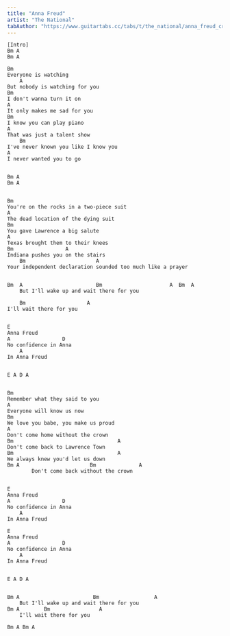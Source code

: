 ```yaml
---
title: "Anna Freud"
artist: "The National"
tabAuthor: "https://www.guitartabs.cc/tabs/t/the_national/anna_freud_crd.html"
---
```


    [Intro]
    Bm A
    Bm A

    Bm                                                               
    Everyone is watching
        A                                                           
    But nobody is watching for you
    Bm                                                               
    I don't wanna turn it on
    A                                                             
    It only makes me sad for you
    Bm                                                               
    I know you can play piano
    A                                                               
    That was just a talent show
        Bm                                                          
    I've never known you like I know you
    A                                                               
    I never wanted you to go


    Bm A
    Bm A


    Bm                                                               
    You're on the rocks in a two-piece suit
    A                                                            
    The dead location of the dying suit
    Bm                                                            
    You gave Lawrence a big salute
    A                                                               
    Texas brought them to their knees
    Bm                 A                                              
    Indiana pushes you on the stairs
        Bm                       A                                
    Your independent declaration sounded too much like a prayer


    Bm  A                        Bm                      A  Bm  A
        But I'll wake up and wait there for you

        Bm                    A                               
    I'll wait there for you


    E                                                               
    Anna Freud
    A                 D                                             
    No confidence in Anna
        A                                                           
    In Anna Freud


    E A D A


    Bm                                                               
    Remember what they said to you
    A                                                               
    Everyone will know us now
    Bm                                                              
    We love you babe, you make us proud
    A                                                               
    Don't come home without the crown
    Bm                                  A                            
    Don't come back to Lawrence Town
    Bm                                  A                           
    We always knew you'd let us down
    Bm A                       Bm              A                          
            Don't come back without the crown


    E                                                               
    Anna Freud
    A                 D                                              
    No confidence in Anna
        A                                                           
    In Anna Freud

    E                                                               
    Anna Freud
    A                 D                                              
    No confidence in Anna
        A                                                           
    In Anna Freud


    E A D A


    Bm A                        Bm                  A                      
        But I'll wake up and wait there for you
    Bm A        Bm                A                                       
        I'll wait there for you

    Bm A Bm A